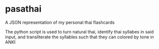 # pasathai
 A JSON representation of my personal thai flashcards

The python script is used to turn natural thai, identify thai syllabes in said input, and transliterate the syllables such that they can colored by tone in ANKI
